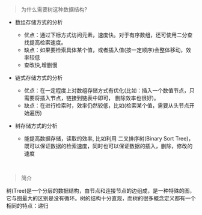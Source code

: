 > 为什么需要树这种数据结构?

- 数组存储方式的分析
    - 优点：通过下标方式访问元素，速度快。对于有序数组，还可使用二分查找提高检索速度。
    - 缺点：如果要检索具体某个值，或者插入值(按一定顺序)会整体移动，效率较低
    - 查改快,增删慢

- 链式存储方式的分析
    - 优点：在一定程度上对数组存储方式有优化(比如：插入一个数值节点，只需要将插入节点，链接到链表中即可， 删除效率也很好)。
    - 缺点：在进行检索时，效率仍然较低，比如(检索某个值，需要从头节点开始遍历)

- 树存储方式的分析
    - 能提高数据存储，读取的效率, 比如利用 二叉排序树(Binary Sort Tree)，既可以保证数据的检索速度，同时也可以保证数据的插入，删除，修改的速度

<br>

> 简介

树(Tree)是一个分层的数据结构，由节点和连接节点的边组成，是一种特殊的图，它与图最大的区别是没有循环。树的结构十分直观，而树的很多概念定义都有一个相同的特点：递归
